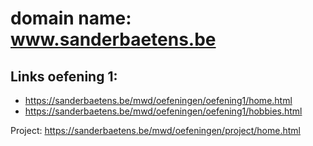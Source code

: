 # domain name: www.sanderbaetens.be
## Links oefening 1:
* https://sanderbaetens.be/mwd/oefeningen/oefening1/home.html
* https://sanderbaetens.be/mwd/oefeningen/oefening1/hobbies.html


Project: https://sanderbaetens.be/mwd/oefeningen/project/home.html 
